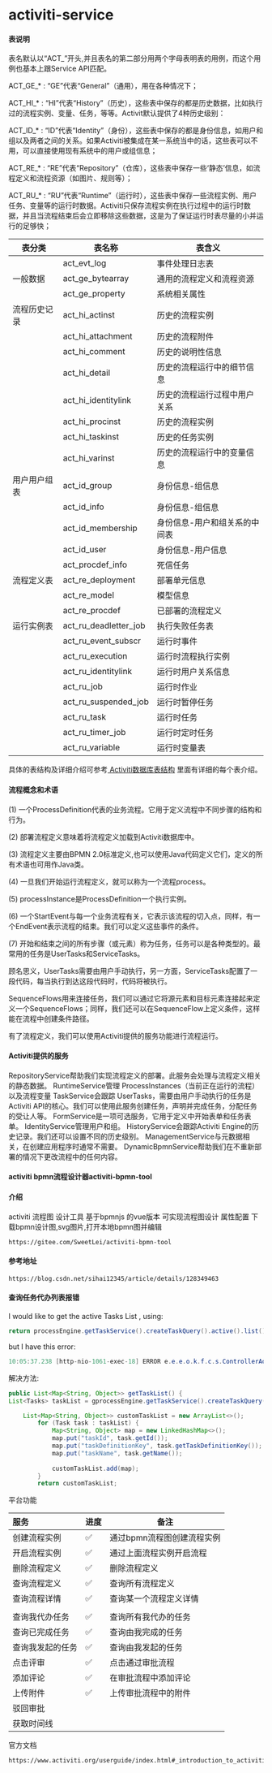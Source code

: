 # activiti-service

#### 表说明

表名默认以“ACT_”开头,并且表名的第二部分用两个字母表明表的用例，而这个用例也基本上跟Service API匹配。

ACT_GE_* : “GE”代表“General”（通用），用在各种情况下；

ACT_HI_* : “HI”代表“History”（历史），这些表中保存的都是历史数据，比如执行过的流程实例、变量、任务，等等。Activit默认提供了4种历史级别：

ACT_ID_* : “ID”代表“Identity”（身份），这些表中保存的都是身份信息，如用户和组以及两者之间的关系。如果Activiti被集成在某一系统当中的话，这些表可以不用，可以直接使用现有系统中的用户或组信息；

ACT_RE_* : “RE”代表“Repository”（仓库），这些表中保存一些‘静态’信息，如流程定义和流程资源（如图片、规则等）；

ACT_RU_* : “RU”代表“Runtime”（运行时），这些表中保存一些流程实例、用户任务、变量等的运行时数据。Activiti只保存流程实例在执行过程中的运行时数据，并且当流程结束后会立即移除这些数据，这是为了保证运行时表尽量的小并运行的足够快；

| 表分类       | 表名称                | 表含义                        |
| ------------ | --------------------- | ----------------------------- |
|              | act_evt_log           | 事件处理日志表                |
| 一般数据     | act_ge_bytearray      | 通用的流程定义和流程资源      |
|              | act_ge_property       | 系统相关属性                  |
| 流程历史记录 | act_hi_actinst        | 历史的流程实例                |
|              | act_hi_attachment     | 历史的流程附件                |
|              | act_hi_comment        | 历史的说明性信息              |
|              | act_hi_detail         | 历史的流程运行中的细节信息    |
|              | act_hi_identitylink   | 历史的流程运行过程中用户关系  |
|              | act_hi_procinst       | 历史的流程实例                |
|              | act_hi_taskinst       | 历史的任务实例                |
|              | act_hi_varinst        | 历史的流程运行中的变量信息    |
| 用户用户组表 | act_id_group          | 身份信息-组信息               |
|              | act_id_info           | 身份信息-组信息               |
|              | act_id_membership     | 身份信息-用户和组关系的中间表 |
|              | act_id_user           | 身份信息-用户信息             |
|              | act_procdef_info      | 死信任务                      |
| 流程定义表   | act_re_deployment     | 部署单元信息                  |
|              | act_re_model          | 模型信息                      |
|              | act_re_procdef        | 已部署的流程定义              |
| 运行实例表   | act_ru_deadletter_job | 执行失败任务表                |
|              | act_ru_event_subscr   | 运行时事件                    |
|              | act_ru_execution      | 运行时流程执行实例            |
|              | act_ru_identitylink   | 运行时用户关系信息            |
|              | act_ru_job            | 运行时作业                    |
|              | act_ru_suspended_job  | 运行时暂停任务                |
|              | act_ru_task           | 运行时任务                    |
|              | act_ru_timer_job      | 运行时定时任务                |
|              | act_ru_variable       | 运行时变量表                  |

具体的表结构及详细介绍可参考[
Activiti数据库表结构](https://links.jianshu.com/go?to=https%3A%2F%2Fblog.csdn.net%2Fhj7jay%2Farticle%2Fdetails%2F51302829) 里面有详细的每个表介绍。

#### 流程概念和术语

(1) 一个ProcessDefinition代表的业务流程。它用于定义流程中不同步骤的结构和行为。

(2) 部署流程定义意味着将流程定义加载到Activiti数据库中。

(3) 流程定义主要由BPMN 2.0标准定义,也可以使用Java代码定义它们，定义的所有术语也可用作Java类。

(4) 一旦我们开始运行流程定义，就可以称为一个流程process。

(5) processInstance是ProcessDefinition一个执行实例。

(6) 一个StartEvent与每一个业务流程有关，它表示该流程的切入点，同样，有一个EndEvent表示流程的结束。我们可以定义这些事件的条件。

(7) 开始和结束之间的所有步骤（或元素）称为任务，任务可以是各种类型的。最常用的任务是UserTasks和ServiceTasks。

顾名思义，UserTasks需要由用户手动执行，另一方面，ServiceTasks配置了一段代码，每当执行到达这段代码时，代码将被执行。

SequenceFlows用来连接任务，我们可以通过它将源元素和目标元素连接起来定义一个SequenceFlows；同样，我们还可以在SequenceFlow上定义条件，这样能在流程中创建条件路径。

有了流程定义，我们可以使用Activiti提供的服务功能进行流程运行。

#### Activiti提供的服务

RepositoryService帮助我们实现流程定义的部署。此服务会处理与流程定义相关的静态数据。
RuntimeService管理 ProcessInstances（当前正在运行的流程）以及流程变量
TaskService会跟踪 UserTasks，需要由用户手动执行的任务是Activiti API的核心。我们可以使用此服务创建任务，声明并完成任务，分配任务的受让人等。
FormService是一项可选服务，它用于定义中开始表单和任务表单。
IdentityService管理用户和组。
HistoryService会跟踪Activiti Engine的历史记录。我们还可以设置不同的历史级别。
ManagementService与元数据相关，在创建应用程序时通常不需要。
DynamicBpmnService帮助我们在不重新部署的情况下更改流程中的任何内容。

#### activiti bpmn流程设计器activiti-bpmn-tool

#### 介绍

activiti 流程图 设计工具 基于bpmnjs 的vue版本 可实现流程图设计 属性配置 下载bpmn设计图,svg图片,打开本地bpmn图并编辑

```
https://gitee.com/SweetLei/activiti-bpmn-tool
```

#### 参考地址

```
https://blog.csdn.net/sihai12345/article/details/128349463
```

#### 查询任务代办列表报错

I would like to get the active Tasks List , using:

```java
return processEngine.getTaskService().createTaskQuery().active().list();
```

but I have this error:

```java
10:05:37.238 [http-nio-1061-exec-18] ERROR e.e.e.o.k.f.c.s.ControllerAdvice - Could not write JSON: lazy loading outside command context; nested exception is com.fasterxml.jackson.databind.JsonMappingException: lazy loading outside command context (through reference chain: java.util.ArrayList[0]->org.activiti.engine.impl.persistence.entity.TaskEntityImpl["variableInstances"])
```

解决方法:

```java
public List<Map<String, Object>> getTaskList() {
List<Tasks> taskList = gprocessEngine.getTaskService().createTaskQuery().active().list();

    List<Map<String, Object>> customTaskList = new ArrayList<>();
        for (Task task : taskList) {
            Map<String, Object> map = new LinkedHashMap<>();
            map.put("taskId", task.getId());
            map.put("taskDefinitionKey", task.getTaskDefinitionKey());
            map.put("taskName", task.getName());
    
            customTaskList.add(map);
        }
        return customTaskList;
```

平台功能

| 服务             | 进度 | 备注                       |
| :--------------- | ---- | -------------------------- |
| 创建流程实例     | ✅    | 通过bpmn流程图创建流程实例 |
| 开启流程实例     | ✅    | 通过上面流程实例开启流程   |
| 删除流程定义     | ✅    | 删除流程定义               |
| 查询流程定义     | ✅    | 查询所有流程定义           |
| 查询流程详情     | ✅    | 查询某一个流程定义详情     |
|                  |      |                            |
| 查询我代办任务   | ✅    | 查询所有我代办的任务       |
| 查询已完成任务   | ✅    | 查询由我完成的任务         |
| 查询我发起的任务 | ✅    | 查询由我发起的任务         |
| 点击评审         | ✅    | 点击通过审批流程           |
| 添加评论         | ✅    | 在审批流程中添加评论       |
| 上传附件         | ✅    | 上传审批流程中的附件       |
| 驳回审批         |      |                            |
| 获取时间线       |      |                            |

官方文档

```
https://www.activiti.org/userguide/index.html#_introduction_to_activiti
```

